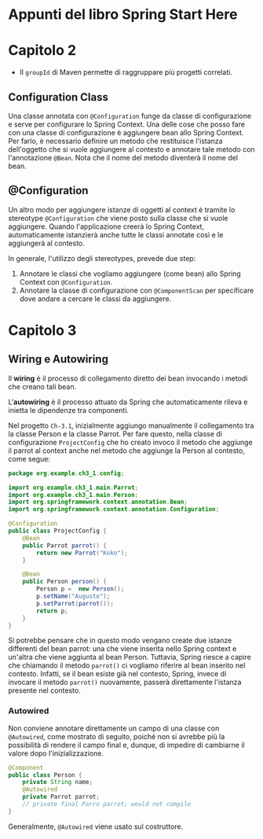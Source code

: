# Appunti del libro Spring Start Here

# Capitolo 2
- Il `groupId` di Maven permette di raggruppare più progetti correlati.

## Configuration Class
Una classe annotata con `@Configuration` funge da classe di configurazione e serve per configurare lo Spring 
Context. Una delle cose che posso fare con una classe di configurazione è aggiungere bean allo Spring Context. Per
farlo, è necessario definire un metodo che restituisce l'istanza dell'oggetto che si vuole aggiungere al contesto
e annotare tale metodo con l'annotazione `@Bean`. Nota che il nome del metodo diventerà il nome del bean.

## @Configuration
Un altro modo per aggiungere istanze di oggetti al context è tramite lo stereotype `@Configuration` che viene
posto sulla classe che si vuole aggiungere. Quando l'applicazione creerà lo Spring Context, automaticamente
istanzierà anche tutte le classi annotate così e le aggiungerà al contesto.

In generale, l'utilizzo degli stereotypes, prevede due step:
1. Annotare le classi che vogliamo aggiungere (come bean) allo Spring Context con `@Configuration`.
2. Annotare la classe di configurazione con `@ComponentScan` per specificare dove andare a cercare le classi 
da aggiungere.

# Capitolo 3
## Wiring e Autowiring
Il **wiring** è il processo di collegamento diretto dei bean invocando i metodi che creano tali bean.

L'**autowiring** è il processo attuato da Spring che automaticamente rileva e inietta le dipendenze tra componenti.

Nel progetto `Ch-3.1`, inizialmente aggiungo manualmente il collegamento tra la classe Person e la classe Parrot. Per fare questo,
nella classe di configurazione `ProjectConfig` che ho creato invoco il metodo che aggiunge il parrot al context anche nel metodo che
aggiunge la Person al contesto, come segue:
```java
package org.example.ch3_1.config;

import org.example.ch3_1.main.Parrot;
import org.example.ch3_1.main.Person;
import org.springframework.context.annotation.Bean;
import org.springframework.context.annotation.Configuration;

@Configuration
public class ProjectConfig {
    @Bean
    public Parrot parrot() {
        return new Parrot("Koko");
    }

    @Bean
    public Person person() {
        Person p =  new Person();
        p.setName("Augusto");
        p.setParrot(parrot());
        return p;
    }
}
```
Si potrebbe pensare che in questo modo vengano create due istanze differenti del bean parrot: una che viene inserita nello Spring context
e un'altra che viene aggiunta al bean Person. Tuttavia, Spring riesce a capire che chiamando il metodo `parrot()` ci vogliamo riferire
al bean inserito nel contesto. Infatti, se il bean esiste già nel contesto, Spring, invece di invocare il metodo `parrot()` nuovamente,
passerà direttamente l'istanza presente nel contesto.

### Autowired
Non conviene annotare direttamente un campo di una classe con `@Autowired`, come mostrato di seguito, poiché non si avrebbe più la possibilità di rendere il
campo final e, dunque, di impedire di cambiarne il valore dopo l'inizializzazione. 
```java
@Component
public class Person {
    private String name;
    @Autowired
    private Parrot parrot;
    // private final Parro parrot; would not compile
}
```
Generalmente, `@Autowired` viene usato sul costruttore.



